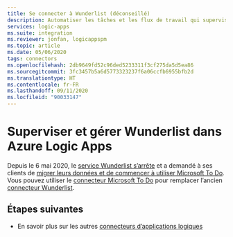 ```yaml
---
title: Se connecter à Wunderlist (déconseillé)
description: Automatiser les tâches et les flux de travail qui supervisent et gèrent les listes, les tâches, les rappels et bien plus encore dans votre compte Wunderlist à l’aide d’Azure Logic Apps
services: logic-apps
ms.suite: integration
ms.reviewer: jonfan, logicappspm
ms.topic: article
ms.date: 05/06/2020
tags: connectors
ms.openlocfilehash: 2db9649fd52c96ded5233311f3cf275da5d5ea86
ms.sourcegitcommit: 3fc3457b5a6d5773323237f6a06ccfb6955bfb2d
ms.translationtype: HT
ms.contentlocale: fr-FR
ms.lasthandoff: 09/11/2020
ms.locfileid: "90033147"
---
```

# <a name="monitor-and-manage-wunderlist-in-azure-logic-apps"></a>Superviser et gérer Wunderlist dans Azure Logic Apps

Depuis le 6 mai 2020, le [service Wunderlist s’arrête](https://www.wunderlist.com/) et a demandé à ses clients de [migrer leurs données et de commencer à utiliser Microsoft To Do](https://www.wunderlist.com/blog/goodbye-from-wunderlist/). Vous pouvez utiliser le [connecteur Microsoft To Do](/connectors/todo/) pour remplacer l’ancien [connecteur Wunderlist](https://preview.flow.microsoft.com/connectors/shared_wunderlist/wunderlist/).

## <a name="next-steps"></a>Étapes suivantes

* En savoir plus sur les autres [connecteurs d’applications logiques](../connectors/apis-list.md)
